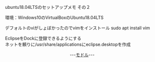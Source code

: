 ubuntu18.04LTSのセットアップメモ その２

環境：Windows10のVirtualBoxのUbuntu18.04LTS

デフォルトのviがしょぼかったのでvimをインストール
sudo apt install vim  

EclipseをDockに登録できるようにする  
ネットを頼りに/usr/share/applicationsにeclipse.desktopを作成  

<p style="text-align: center;">---<a href="https://nob0tate14.github.io/tiraura/">モドル</a>---</p>
